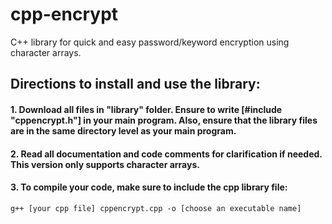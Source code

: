 # cpp-encrypt
C++ library for quick and easy password/keyword encryption using character arrays.

## Directions to install and use the library:

#### 1. Download all files in "library" folder. Ensure to write [#include "cppencrypt.h"] in your main program. Also, ensure that the library files are in the same directory level as your main program.

#### 2. Read all documentation and code comments for clarification if needed. This version only supports character arrays.

#### 3. To compile your code, make sure to include the cpp library file:

```
g++ [your cpp file] cppencrypt.cpp -o [choose an executable name]
```
